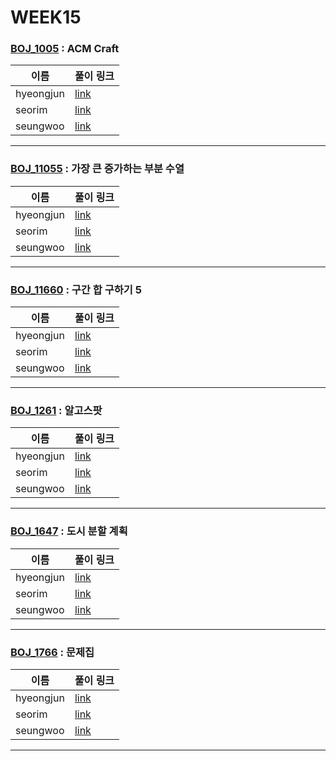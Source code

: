 # WEEK15

### [BOJ_1005](https://boj.kr/1005) : ACM Craft

|이름|풀이 링크|
|--|--|
|hyeongjun| [link](BOJ1005/hyeongjun.cpp)
|seorim| [link](BOJ1005/seorim.py)
|seungwoo| [link](BOJ1005/seungwoo.py)
---


### [BOJ_11055](https://boj.kr/11055) : 가장 큰 증가하는 부분 수열

|이름|풀이 링크|
|--|--|
|hyeongjun| [link](BOJ11055/hyeongjun.cpp)
|seorim| [link](BOJ11055/seorim.py)
|seungwoo| [link](BOJ11055/seungwoo.py)
---


### [BOJ_11660](https://boj.kr/11660) : 구간 합 구하기 5

|이름|풀이 링크|
|--|--|
|hyeongjun| [link](BOJ11660/hyeongjun.cpp)
|seorim| [link](BOJ11660/seorim.py)
|seungwoo| [link](BOJ11660/seungwoo.py)
---


### [BOJ_1261](https://boj.kr/1261) : 알고스팟

|이름|풀이 링크|
|--|--|
|hyeongjun| [link](BOJ1261/hyeongjun.cpp)
|seorim| [link](BOJ1261/seorim.py)
|seungwoo| [link](BOJ1261/seungwoo.py)
---


### [BOJ_1647](https://boj.kr/1647) : 도시 분할 계획

|이름|풀이 링크|
|--|--|
|hyeongjun| [link](BOJ1647/hyeongjun.cpp)
|seorim| [link](BOJ1647/seorim.py)
|seungwoo| [link](BOJ1647/seungwoo.py)
---


### [BOJ_1766](https://boj.kr/1766) : 문제집

|이름|풀이 링크|
|--|--|
|hyeongjun| [link](BOJ1766/hyeongjun.cpp)
|seorim| [link](BOJ1766/seorim.py)
|seungwoo| [link](BOJ1766/seungwoo.py)
---
